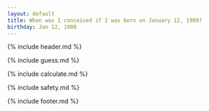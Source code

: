 ```yaml
---
layout: default
title: When was I conceived if I was born on January 12, 1909?
birthday: Jan 12, 1909
---
```


{% include header.md %}

{% include guess.md %}

{% include calculate.md %}

{% include safety.md %}

{% include footer.md %}



